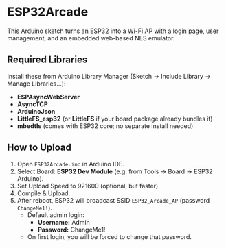 # ESP32Arcade

This Arduino sketch turns an ESP32 into a Wi-Fi AP with a login page, user management, and an embedded web-based NES emulator.

## Required Libraries

Install these from Arduino Library Manager (Sketch → Include Library → Manage Libraries…):

- **ESPAsyncWebServer**  
- **AsyncTCP**  
- **ArduinoJson**  
- **LittleFS_esp32** (or **LittleFS** if your board package already bundles it)  
- **mbedtls** (comes with ESP32 core; no separate install needed)

## How to Upload

1. Open `ESP32Arcade.ino` in Arduino IDE.
2. Select Board: **ESP32 Dev Module** (e.g. from Tools → Board → ESP32 Arduino).
3. Set Upload Speed to 921600 (optional, but faster).
4. Compile & Upload.
5. After reboot, ESP32 will broadcast SSID `ESP32_Arcade_AP` (password `ChangeMe1!`).  
   - Default admin login:  
     - **Username:** Admin  
     - **Password:** ChangeMe1!  
   - On first login, you will be forced to change that password.

